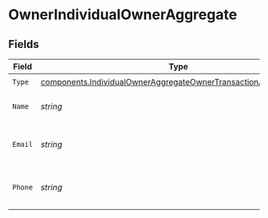 # OwnerIndividualOwnerAggregate


## Fields

| Field                                                                                                                                                | Type                                                                                                                                                 | Required                                                                                                                                             | Description                                                                                                                                          |
| ---------------------------------------------------------------------------------------------------------------------------------------------------- | ---------------------------------------------------------------------------------------------------------------------------------------------------- | ---------------------------------------------------------------------------------------------------------------------------------------------------- | ---------------------------------------------------------------------------------------------------------------------------------------------------- |
| `Type`                                                                                                                                               | [components.IndividualOwnerAggregateOwnerTransactionAggregateType](../../models/components/individualowneraggregateownertransactionaggregatetype.md) | :heavy_check_mark:                                                                                                                                   | N/A                                                                                                                                                  |
| `Name`                                                                                                                                               | *string*                                                                                                                                             | :heavy_check_mark:                                                                                                                                   | Name of the account owner                                                                                                                            |
| `Email`                                                                                                                                              | *string*                                                                                                                                             | :heavy_check_mark:                                                                                                                                   | Email address of the account owner                                                                                                                   |
| `Phone`                                                                                                                                              | *string*                                                                                                                                             | :heavy_check_mark:                                                                                                                                   | Phone number of the account owner                                                                                                                    |